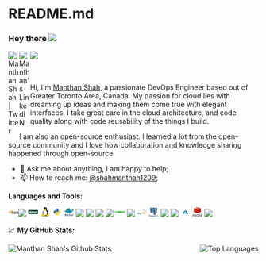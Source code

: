 # README.md
### Hey there <img src="https://media.giphy.com/media/hvRJCLFzcasrR4ia7z/giphy.gif" width="25px">

<a href="https://twitter.com/shahmanthan1209">
  <img align="left" alt="Manthan Shah | Twitter" width="22px" src="https://raw.githubusercontent.com/peterthehan/peterthehan/master/assets/twitter.svg" />
</a>
<a href="https://www.linkedin.com/in/manthan-shah/">
  <img align="left" alt="Manthan's LinkedIN" width="22px" src="https://raw.githubusercontent.com/peterthehan/peterthehan/master/assets/linkedin.svg" />
</a>

![](https://visitor-badge.glitch.me/badge?page_id=shahmanthan1209.shahmanthan1209)

<br />

Hi, I'm [Manthan Shah](http://manthansshah.com/), a passionate DevOps Engineer based out of Greater Toronto Area, Canada. My passion for cloud lies with dreaming up ideas and making them come true with elegant interfaces. I take great care in the cloud architecture, and code quality along with code reusability of the things I build.

I am also an open-source enthusiast. I learned a lot from the open-source community and I love how collaboration and knowledge sharing happened through open-source.


- 💬 Ask me about anything, I am happy to help;
- 📫 How to reach me: [@shahmanthan1209](https://twitter.com/shahmanthan1209);


**Languages and Tools:**  

<code><img height="20" src="https://raw.githubusercontent.com/devicons/devicon/master/icons/amazonwebservices/amazonwebservices-original-wordmark.svg"></code><code><img height="20" src="https://www.vectorlogo.zone/logos/gnu_bash/gnu_bash-icon.svg"></code>
<code><img height="20" src="https://raw.githubusercontent.com/devicons/devicon/master/icons/django/django-original.svg"></code>
<code><img height="20" src="https://raw.githubusercontent.com/devicons/devicon/master/icons/linux/linux-original.svg"></code>
<code><img height="20" src="https://raw.githubusercontent.com/github/explore/80688e429a7d4ef2fca1e82350fe8e3517d3494d/topics/python/python.png"></code>
<code><img height="20" src="https://raw.githubusercontent.com/devicons/devicon/master/icons/docker/docker-original-wordmark.svg"></code>
<code><img height="20" src="https://www.vectorlogo.zone/logos/git-scm/git-scm-icon.svg"></code>
<code><img height="20" src="https://www.vectorlogo.zone/logos/graphql/graphql-icon.svg"></code>
<code><img height="20" src="https://www.vectorlogo.zone/logos/jenkins/jenkins-icon.svg"></code>
<code><img height="20" src="https://www.vectorlogo.zone/logos/elastic/elastic-icon.svg"></code>
<code><img height="20" src="https://raw.githubusercontent.com/devicons/devicon/master/icons/nginx/nginx-original.svg"></code>
<code><img height="20" src="https://www.vectorlogo.zone/logos/elasticco_kibana/elasticco_kibana-icon.svg"></code>
<code><img height="20" src="https://raw.githubusercontent.com/devicons/devicon/master/icons/mysql/mysql-original-wordmark.svg"></code>
<code><img height="20" src="https://raw.githubusercontent.com/devicons/devicon/master/icons/postgresql/postgresql-original-wordmark.svg"></code>
<code><img height="20" src="https://www.vectorlogo.zone/logos/getpostman/getpostman-icon.svg"></code>
<code><img height="20" src="https://www.vectorlogo.zone/logos/rabbitmq/rabbitmq-icon.svg"></code>
<code><img height="20" src="https://raw.githubusercontent.com/github/explore/80688e429a7d4ef2fca1e82350fe8e3517d3494d/topics/azure/azure.png"></code>
<code><img height="20" src="https://raw.githubusercontent.com/devicons/devicon/master/icons/redis/redis-original-wordmark.svg"></code>
<code><img height="20" src="https://www.vectorlogo.zone/logos/sqlite/sqlite-icon.svg"></code>



📈 **My GitHub Stats:**
<html>
  <tr>
      <td><img align="left" alt="Manthan Shah's Github Stats" src="https://github-readme-stats-1.shahmanthan1209.vercel.app//api?username=shahmanthan1209&show_icons=true&hide_border=true&theme=cobalt" /></td>
      <td><img align="right" alt="Top Languages" src="https://github-readme-stats-1.shahmanthan1209.vercel.app/api/top-langs/?username=shahmanthan1209&layout=compact"(https://github.com/shahmanthan1209/github-readme-stats)></td>
  </tr>
</html>
